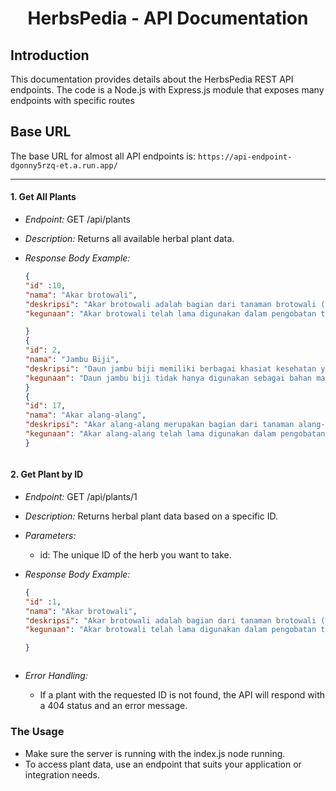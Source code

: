 <h1 align="center">HerbsPedia - API Documentation</h1>

## Introduction

This documentation provides details about the HerbsPedia REST API endpoints. The code is a Node.js with Express.js module that exposes many endpoints with specific routes

## Base URL

The base URL for almost all API endpoints is: `https://api-endpoint-dgonny5rzq-et.a.run.app/`

---

#### 1. Get All Plants

- _Endpoint:_ GET /api/plants
- _Description:_ Returns all available herbal plant data.
- _Response Body Example:_

  ```json
  {
  "id" :10,
  "nama": "Akar brotowali",
  "deskripsi": "Akar brotowali adalah bagian dari tanaman brotowali (Tinospora crispa) yang tumbuh di wilayah tropis seperti Indonesia, India, dan Filipina. Tanaman ini dikenal dengan batangnya yang menjalar dan memiliki permukaan kasar serta daunnya yang berbentuk hati. Akar brotowali memiliki tekstur keras dan warna cokelat hingga abu-abu, dengan rasa yang sangat pahit. Tanaman ini tumbuh subur di daerah hutan atau tempat dengan kelembapan tinggi dan sering ditemukan merambat pada pohon atau pagar.",
  "kegunaan": "Akar brotowali telah lama digunakan dalam pengobatan tradisional untuk berbagai manfaat kesehatan. Akar ini dikenal karena sifatnya yang antipiretik, antidiabetik, antiinflamasi, dan imunomodulator. Ekstrak dari akar brotowali sering digunakan untuk menurunkan demam, mengatasi gangguan pencernaan, dan membantu mengontrol kadar gula darah pada penderita diabetes. Selain itu, akar brotowali juga dipercaya dapat memperkuat sistem kekebalan tubuh, membantu detoksifikasi, dan meredakan nyeri serta peradangan pada kondisi seperti arthritis. Dengan kandungan senyawa aktif seperti alkaloid, flavonoid, dan terpenoid, akar brotowali menjadi salah satu bahan alami yang bermanfaat dalam menjaga kesehatan secara keseluruhan."

  }
  {
  "id": 2,
  "nama": "Jambu Biji",
  "deskripsi": "Daun jambu biji memiliki berbagai khasiat kesehatan yang telah digunakan dalam pengobatan tradisional selama berabad-abad. Daun ini kaya akan vitamin C, serat, dan antioksidan yang penting untuk menjaga kesehatan tubuh. Vitamin C dalam daun jambu biji membantu meningkatkan sistem kekebalan tubuh, melindungi dari infeksi, dan mempercepat penyembuhan luka. Serat yang terdapat dalam daun jambu biji mendukung pencernaan yang sehat dan membantu mengontrol kadar gula darah, sementara antioksidan yang terkandung di dalamnya berfungsi melawan radikal bebas, melindungi sel-sel tubuh dari kerusakan, dan mengurangi risiko penyakit kronis. Selain itu, daun jambu biji juga dikenal memiliki sifat antiinflamasi dan antibakteri, yang dapat membantu meredakan peradangan dan melawan infeksi. Dengan berbagai manfaat ini, daun jambu biji merupakan tambahan berharga dalam upaya menjaga kesehatan secara alami.",
  "kegunaan": "Daun jambu biji tidak hanya digunakan sebagai bahan makanan tambahan dalam masakan atau sebagai obat tradisional, tetapi juga memiliki sejumlah manfaat kesehatan yang berharga. Kandungan nutrisi yang melimpah, termasuk vitamin C dan serat, menjadikan daun ini bermanfaat dalam menjaga kesehatan tubuh secara menyeluruh. Vitamin C dalam daun jambu biji membantu meningkatkan sistem kekebalan tubuh, memperkuat pertahanan tubuh terhadap infeksi dan penyakit. Selain itu, serat dalam daun jambu biji mendukung pencernaan yang sehat, membantu mengatur kadar gula darah, dan menjaga kesehatan jantung. Daun jambu biji juga mengandung senyawa antioksidan yang dapat melawan radikal bebas, membantu melindungi sel-sel tubuh dari kerusakan, dan memperlambat penuaan sel. Dengan demikian, konsumsi daun jambu biji secara teratur dapat memberikan manfaat signifikan bagi kesehatan dan kesejahteraan tubuh secara keseluruhan."
  }
  {
  "id": 17,
  "nama": "Akar alang-alang",
  "deskripsi": "Akar alang-alang merupakan bagian dari tanaman alang-alang (Imperata cylindrica), yang dikenal juga sebagai ilalang atau cogon grass. Tanaman ini memiliki daun yang panjang, ramping, dan tajam di ujungnya, serta sering ditemukan tumbuh liar di padang rumput, tepi jalan, dan lahan kosong. Akar alang-alang berbentuk serabut, berwarna putih kekuningan, dan cenderung merayap di bawah tanah, membuat tanaman ini sulit diberantas. Tanaman ini mampu bertahan di berbagai kondisi tanah dan cuaca, menjadikannya salah satu tanaman yang sangat invasif.",
  "kegunaan": "Akar alang-alang telah lama digunakan dalam pengobatan tradisional karena berbagai manfaat kesehatannya. Akar ini dikenal memiliki sifat diuretik yang efektif untuk membantu melancarkan buang air kecil dan mengatasi masalah pada saluran kemih, seperti infeksi atau batu ginjal. Selain itu, akar alang-alang memiliki sifat antiinflamasi dan antipiretik yang dapat membantu meredakan demam dan peradangan. Kandungan alami dalam akar alang-alang, seperti asam kersik dan manitol, juga berperan dalam membersihkan darah dan membantu mengatasi hipertensi. Penggunaan akar alang-alang dalam bentuk rebusan atau ekstrak sangat umum di kalangan masyarakat yang memanfaatkan tanaman ini untuk menjaga kesehatan ginjal dan sistem peredaran darah."
  }

  ```

  ```

  ```

#### 2. Get Plant by ID

- _Endpoint:_ GET /api/plants/1
- _Description:_ Returns herbal plant data based on a specific ID.
- _Parameters:_
  - id: The unique ID of the herb you want to take.
- _Response Body Example:_

  ```json
  {
  "id" :1,
  "nama": "Akar brotowali",
  "deskripsi": "Akar brotowali adalah bagian dari tanaman brotowali (Tinospora crispa) yang tumbuh di wilayah tropis seperti Indonesia, India, dan Filipina. Tanaman ini dikenal dengan batangnya yang menjalar dan memiliki permukaan kasar serta daunnya yang berbentuk hati. Akar brotowali memiliki tekstur keras dan warna cokelat hingga abu-abu, dengan rasa yang sangat pahit. Tanaman ini tumbuh subur di daerah hutan atau tempat dengan kelembapan tinggi dan sering ditemukan merambat pada pohon atau pagar.",
  "kegunaan": "Akar brotowali telah lama digunakan dalam pengobatan tradisional untuk berbagai manfaat kesehatan. Akar ini dikenal karena sifatnya yang antipiretik, antidiabetik, antiinflamasi, dan imunomodulator. Ekstrak dari akar brotowali sering digunakan untuk menurunkan demam, mengatasi gangguan pencernaan, dan membantu mengontrol kadar gula darah pada penderita diabetes. Selain itu, akar brotowali juga dipercaya dapat memperkuat sistem kekebalan tubuh, membantu detoksifikasi, dan meredakan nyeri serta peradangan pada kondisi seperti arthritis. Dengan kandungan senyawa aktif seperti alkaloid, flavonoid, dan terpenoid, akar brotowali menjadi salah satu bahan alami yang bermanfaat dalam menjaga kesehatan secara keseluruhan."

  }


  ```

  ```

  ```

- _Error Handling:_
  - If a plant with the requested ID is not found, the API will respond with a 404 status and an error message.

### The Usage

- Make sure the server is running with the index.js node running.
- To access plant data, use an endpoint that suits your application or integration needs.
